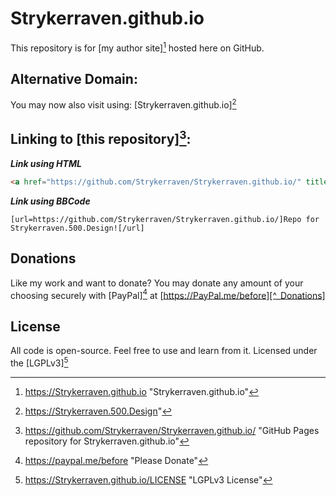 Strykerraven.github.io
===
This repository is for [my author site][^_MainURL] hosted here on GitHub.

Alternative Domain:
---
You may now also visit using: [Strykerraven.github.io][^_AddonURL]

Linking to [this repository][^_Repository]:
---
***Link using HTML***
```HTML
<a href="https://github.com/Strykerraven/Strykerraven.github.io/" title="Repo for Strykerraven.500.Design">Repo for Strykerraven.500.Design</a>
```
***Link using BBCode***
```
[url=https://github.com/Strykerraven/Strykerraven.github.io/]Repo for Strykerraven.500.Design![/url]
```
Donations
---
Like my work and want to donate? 
You may donate any amount of your choosing securely with [PayPal][^_Donations] at [https://PayPal.me/before][^_Donations]

License
---
All code is open-source. Feel free to use and learn from it. Licensed under the [LGPLv3][^_License]

[^_MainURL]: https://Strykerraven.github.io "Strykerraven.github.io"
[^_AddonURL]: https://Strykerraven.500.Design"
[^_Donations]: https://paypal.me/before "Please Donate"
[^_Repository]: https://github.com/Strykerraven/Strykerraven.github.io/ "GitHub Pages repository for Strykerraven.github.io"
[^_License]: https://Strykerraven.github.io/LICENSE "LGPLv3 License"
